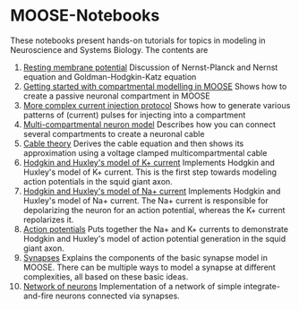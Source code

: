 # MOOSE-Notebooks

These notebooks present hands-on tutorials for topics in modeling in Neuroscience and Systems Biology. The contents are

1. [Resting membrane potential](Resting_membrane_potential.ipynb)
   Discussion of Nernst-Planck and Nernst equation and Goldman-Hodgkin-Katz equation
2. [Getting started with compartmental modelling in MOOSE](Getting_started_with_compartmental_modelling_in_MOOSE.ipynb)
   Shows how to create a passive neuronal compartment in MOOSE
3. [More complex current injection protocol](More_complex_current_injection_protocol.ipynb)
   Shows how to generate various patterns of (current) pulses for injecting into a compartment
4. [Multi-compartmental neuron model](Multi-compartmental_neuron_model.ipynb)
   Describes how you can connect several compartments to create a neuronal cable
5. [Cable theory](Cable_theory.ipynb)
   Derives the cable equation and then shows its approximation using a voltage clamped multicompartmental cable
6. [Hodgkin and Huxley's model of K+ current](Action_potentials_K_channel.ipynb)
   Implements Hodgkin and Huxley's model of K+ current. This is the first step towards modeling action potentials in the squid giant axon.
7. [Hodgkin and Huxley's model of Na+ current](Action_potentials_Na_channel.ipynb)
   Implements Hodgkin and Huxley's model of Na+ current. The Na+ current is responsible for depolarizing the neuron for an action potential, whereas the K+ current repolarizes it.
6. [Action potentials](Action_potentials.ipynb)
   Puts together the Na+ and K+ currents to demonstrate Hodgkin and Huxley's model of action potential generation in the squid giant axon.
7. [Synapses](Synapses.ipynb)
   Explains the components of the basic synapse model in MOOSE. There can be multiple ways to model a synapse at different complexities, all based on these basic ideas.
8. [Network of neurons](Network_of_neurons.ipynb)
   Implementation of a network of simple integrate-and-fire neurons connected via synapses.
